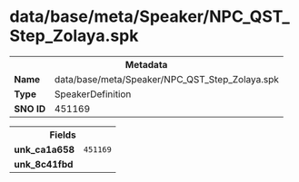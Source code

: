 <h1>data/base/meta/Speaker/NPC_QST_Step_Zolaya.spk</h1><table><tr><th colspan="100%">Metadata</th></tr><tr><td><b>Name</b></td><td>data/base/meta/Speaker/NPC_QST_Step_Zolaya.spk</td></tr><tr><td><b>Type</b></td><td>SpeakerDefinition</td></tr><tr><td><b>SNO ID</b></td><td>451169</td></tr></table>

<table><tr><th colspan="100%">Fields</th></tr><tr><td><b>unk_ca1a658</b></td><td><code>451169</code></td></tr><tr><td><b>unk_8c41fbd</b></td><td></td></tr></table>

